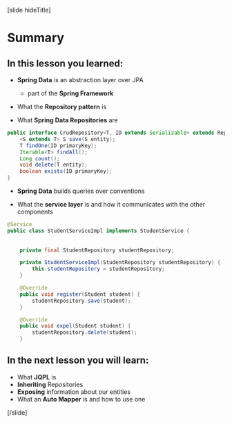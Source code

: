 [slide hideTitle]

# Summary

## In this lesson you learned:

- **Spring Data** is an abstraction layer over JPA
    * part of the **Spring Framework**

- What the **Repository pattern** is

- What **Spring Data Repositories** are

```java
public interface CrudRepository<T, ID extends Serializable> extends Repository<T, ID> {
    <S extends T> S save(S entity);
    T findOne(ID primaryKey);
    Iterable<T> findAll();
    Long count();
    void delete(T entity);
    boolean exists(ID primaryKey);
}
```

- **Spring Data** builds queries over conventions

- What the **service layer** is and how it communicates with the other components

```java
@Service
public class StudentServiceImpl implements StudentService {
                                                                
    
    private final StudentRepository studentRepository;

    private StudentServiceImpl(StudentRepository studentRepository) {
        this.studentRepository = studentRepository;
    }

    @Override
    public void register(Student student) {
        studentRepository.save(student);
    }

    @Override
    public void expel(Student student) {
        studentRepository.delete(student);
    }
```


## In the next lesson you will learn:

- What **JQPL** is
- **Inheriting** Repositories
- **Exposing** information about our entities
- What an **Auto Mapper** is and how to use one

[/slide]
